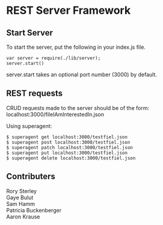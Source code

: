 # REST Server Framework


Start Server
------------
To start the server, put the following in your index.js file.
```
var server = require(./lib/server);
server.start()
```
server.start takes an optional port number (3000) by default.


REST requests
-------------
CRUD requests made to the server should be of the form:<br>
localhost:3000/fileIAmInterestedIn.json


Using superagent:
```
$ superagent get localhost:3000/testfiel.json
$ superagent post localhost:3000/testfiel.json
$ superagent patch localhost:3000/testfiel.json
$ superagent put localhost:3000/testfiel.json
$ superagent delete localhost:3000/testfiel.json
```


Contributers
------------
Rory Sterley<br>
Gaye Bulut<br>
Sam Hamm<br>
Patricia Buckenberger<br>
Aaron Krause<br>
